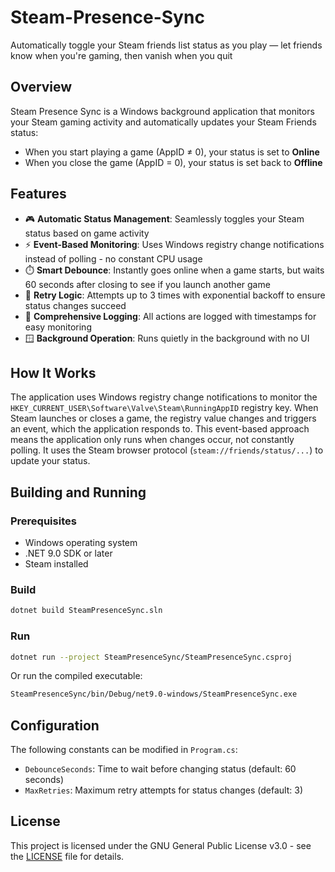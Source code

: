 # Steam-Presence-Sync
Automatically toggle your Steam friends list status as you play — let friends know when you're gaming, then vanish when you quit

## Overview
Steam Presence Sync is a Windows background application that monitors your Steam gaming activity and automatically updates your Steam Friends status:
- When you start playing a game (AppID ≠ 0), your status is set to **Online**
- When you close the game (AppID = 0), your status is set back to **Offline**

## Features
- 🎮 **Automatic Status Management**: Seamlessly toggles your Steam status based on game activity
- ⚡ **Event-Based Monitoring**: Uses Windows registry change notifications instead of polling - no constant CPU usage
- ⏱️ **Smart Debounce**: Instantly goes online when a game starts, but waits 60 seconds after closing to see if you launch another game
- 🔄 **Retry Logic**: Attempts up to 3 times with exponential backoff to ensure status changes succeed
- 📝 **Comprehensive Logging**: All actions are logged with timestamps for easy monitoring
- 🪟 **Background Operation**: Runs quietly in the background with no UI

## How It Works
The application uses Windows registry change notifications to monitor the `HKEY_CURRENT_USER\Software\Valve\Steam\RunningAppID` registry key. When Steam launches or closes a game, the registry value changes and triggers an event, which the application responds to. This event-based approach means the application only runs when changes occur, not constantly polling. It uses the Steam browser protocol (`steam://friends/status/...`) to update your status.

## Building and Running

### Prerequisites
- Windows operating system
- .NET 9.0 SDK or later
- Steam installed

### Build
```bash
dotnet build SteamPresenceSync.sln
```

### Run
```bash
dotnet run --project SteamPresenceSync/SteamPresenceSync.csproj
```

Or run the compiled executable:
```bash
SteamPresenceSync/bin/Debug/net9.0-windows/SteamPresenceSync.exe
```

## Configuration
The following constants can be modified in `Program.cs`:
- `DebounceSeconds`: Time to wait before changing status (default: 60 seconds)
- `MaxRetries`: Maximum retry attempts for status changes (default: 3)

## License
This project is licensed under the GNU General Public License v3.0 - see the [LICENSE](LICENSE) file for details.
